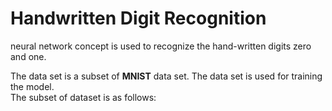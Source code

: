 # Handwritten Digit Recognition
neural network concept is used to recognize the hand-written digits zero and one.

The data set is a subset of **MNIST** data set. The data set is used for training the model.  
The subset of dataset is as follows:  
![]()

